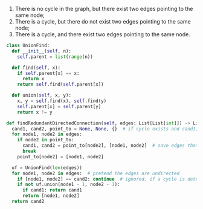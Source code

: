1. There is no cycle in the graph, but there exist two edges pointing to the same node;
1. There is a cycle, but there do not exist two edges pointing to the same node;
1. There is a cycle, and there exist two edges pointing to the same node.

```py
class UnionFind:
  def __init__(self, n):
    self.parent = list(range(n))

  def find(self, x):
    if self.parent[x] == x:
      return x
    return self.find(self.parent[x])

  def union(self, x, y):
    x, y = self.find(x), self.find(y)
    self.parent[x] = self.parent[y]
    return x != y

def findRedundantDirectedConnection(self, edges: List[List[int]]) -> List[int]:
  cand1, cand2, point_to = None, None, {}  # if cycle exists and cand1, cand2 are None, edge that incurs cycle is bad
  for node1, node2 in edges:
    if node2 in point_to:
      cand1, cand2 = point_to[node2], [node1, node2]  # save edges that point to one node
      break
    point_to[node2] = [node1, node2]

  uf = UnionFind(len(edges))
  for node1, node2 in edges:  # pretend the edges are undirected
    if [node1, node2] == cand2: continue  # ignored, if a cycle is detected in the union find process
    if not uf.union(node1 - 1, node2 - 1):
      if cand1: return cand1
      return [node1, node2]
  return cand2
```
